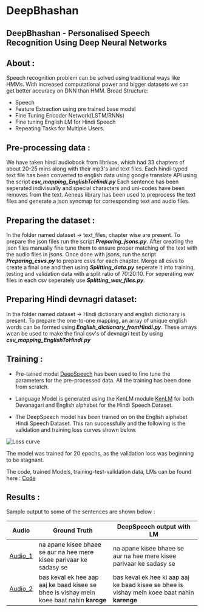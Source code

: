 # DeepBhashan
## DeepBhashan - Personalised Speech Recognition Using Deep Neural Networks

## About : 
Speech recognition problem can be solved using traditional ways like HMMs. With increased computational power and bigger datasets we can get better accuracy on DNN than HMM. 
Broad Structure:
* Speech 
* Feature Extraction using pre trained base model 
* Fine Tuning Encoder Network(LSTM/RNNs)  
* Fine tuning English LM for Hindi Speech  
* Repeating Tasks for Multiple Users.

## Pre-processing data : 

We have taken hindi audiobook from librivox, which had 33 chapters of about 20-25 mins along with their mp3's and text files. Each hindi-typed text file has been converted to english data using google translate API using the script ***csv_mapping_EnglishToHindi.py*** Each sentence has been seperated indivisually and special characters and uni-codes have been removes from the text.
Aeneas library has been used to preprocess the text files and generate a json syncmap for corresponding text and audio files.



## Preparing the dataset : 

In the folder named dataset -> text_files, chapter wise are present. To prepare the json files run the script ***Preparing_jsons.py***. After creating the json files manually fine tune them to ensure proper matching of the text with the audio files in jsons. Once done with jsons, run the script ***Preparing_csvs.py*** to prepare csvs for each chapter. Merge all csvs to create a final one and then using ***Splitting_data.py*** seperate it into training, testing and validation data with a split ratio of 70:20:10. For seperating wav files in each csv seperately use ***Splitting_wav_files.py***.

## Preparing Hindi devnagri dataset:

In the folder named dataset -> Hindi dictionary and english dictionary is present. To prepare the one-to-one mapping, an array of unique english words can be formed using ***English_dictionary_fromHindi.py***. These arrays wcan be used to make the final csv's of devnagri text by using ***csv_mapping_EnglishToHindi.py***

## Training  : 
* Pre-tained model [DeepSpeech](https://github.com/mozilla/DeepSpeech) has been used to fine tune the parameters for the pre-processed data. All the training has been done from scratch.

* Language Model is generated using the KenLM module [KenLM](https://github.com/kpu/kenlm) for both Devanagari and English alphabet for the Hindi Speech Dataset.

* The DeepSpeech model has been trained on on the English alphabet Hindi Speech Dataset. This ran successfully and the following is the validation and training loss curves shown below.

![Loss curve](https://github.com/anvitmangal/DeepBhashan/blob/master/Models/Unknown.jpeg)

The model was trained for 20 epochs, as the validation loss was beginning to be stagnant.

The code, trained Models, training-test-validation data, LMs can be found here : [Code](https://drive.google.com/drive/folders/1ZLLmPVtWUsUjb3863AA8nOp0z16sKjTo)


## Results  :
Sample output to some of the sentences are shown below :


| __Audio__ | __Ground Truth__ | __DeepSpeech output with LM__ |
|-------------|------------|------------|
| [Audio_1](https://drive.google.com/drive/u/0/folders/14FAz8jCiVZKSfPp_XAWhyc4Zt4feVNDB)| na apane kisee bhaee se aur na hee mere kisee parivaar ke sadasy se | na apane kisee bhaee se aur na hee mere kisee parivaar ke sadasy se|
| [Audio_2](https://drive.google.com/drive/u/0/folders/14uiT55FU_w6dghF6xe7H1pN44M1HwAAB)| bas keval ek hee aap aaj ke baad kisee se bhee is vishay mein koee baat nahin **karoge**| bas keval ek hee ki aap aaj ke baad kisee se bhee is vishay mein koee baat nahin **karenge**|

